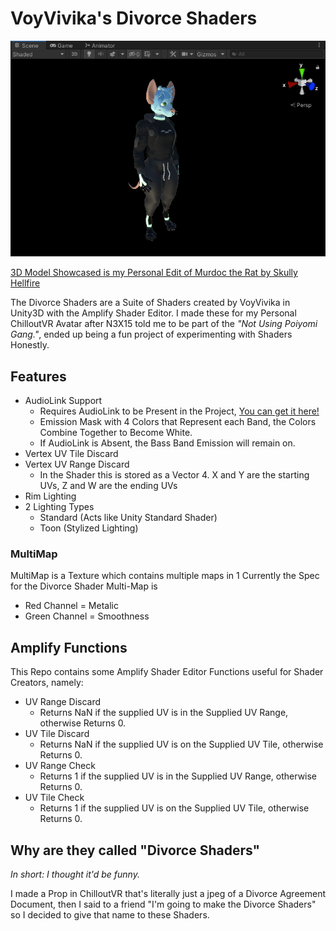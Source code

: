 # VoyVivika's Divorce Shaders
![Shader Preview](https://github.com/VoyVivika/DivorceShaders/blob/main/README%20ASSETS/Unity_Xwahnfhmvv.gif?raw=true)

[3D  Model Showcased is my Personal Edit of Murdoc the Rat by Skully Hellfire](https://skullyhellfire.gumroad.com/l/skullysmurdoc)

The Divorce Shaders are a Suite of Shaders created by VoyVivika in Unity3D with the Amplify Shader Editor. I made these for my Personal ChilloutVR Avatar after N3X15 told me to be part of the *"Not Using Poiyomi Gang."*, ended up being a fun project of experimenting with Shaders Honestly.
## Features
- AudioLink Support
	- Requires AudioLink to be Present in the Project, [You can get it here!](https://github.com/llealloo/vrc-udon-audio-link)
	- Emission Mask with 4 Colors that Represent each Band, the Colors Combine Together to Become White.
	- If AudioLink is Absent, the Bass Band Emission will remain on.
- Vertex UV Tile Discard
- Vertex UV Range Discard
	- In the Shader this is stored as a Vector 4. X and Y are the starting UVs, Z and W are the ending UVs
- Rim Lighting
- 2 Lighting Types
	- Standard (Acts like Unity Standard Shader)
	- Toon (Stylized Lighting)
### MultiMap
MultiMap is a Texture which contains multiple maps in 1
Currently the Spec for the Divorce Shader Multi-Map is
- Red Channel = Metalic
- Green Channel = Smoothness
## Amplify Functions
This Repo contains some Amplify Shader Editor Functions useful for Shader Creators, namely:
- UV Range Discard
	- Returns NaN if the supplied UV is in the Supplied UV Range, otherwise Returns 0.
- UV Tile Discard
	- Returns NaN if the supplied UV is on the Supplied UV Tile, otherwise Returns 0.
- UV Range Check
	- Returns 1 if the supplied UV is in the Supplied UV Range, otherwise Returns 0.
- UV Tile Check
	- Returns 1 if the supplied UV is on the Supplied UV Tile, otherwise Returns 0.
## Why are they called "Divorce Shaders"
*In short: I thought it'd be funny.*

I made a Prop in ChilloutVR that's literally just a jpeg of a Divorce Agreement Document, then I said to a friend "I'm going to make the Divorce Shaders" so I decided to give that name to these Shaders.
